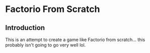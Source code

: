 Factorio From Scratch
==============

## Introduction
This is an attempt to create a game like Factorio from scratch... this probably isn't going to go very well lol.